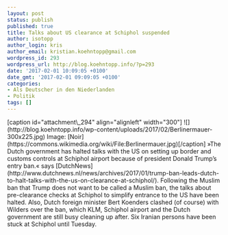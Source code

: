 ```yaml
---
layout: post
status: publish
published: true
title: Talks about US clearance at Schiphol suspended
author: isotopp
author_login: kris
author_email: kristian.koehntopp@gmail.com
wordpress_id: 293
wordpress_url: http://blog.koehntopp.info/?p=293
date: '2017-02-01 10:09:05 +0100'
date_gmt: '2017-02-01 09:09:05 +0100'
categories:
- Als Deutscher in den Niederlanden
- Politik
tags: []
---
```

<p>[caption id="attachment\_294" align="alignleft" width="300"] ![](http://blog.koehntopp.info/wp-content/uploads/2017/02/Berlinermauer-300x225.jpg) Image: [Noir](https://commons.wikimedia.org/wiki/File:Berlinermauer.jpg)[/caption] »The Dutch government has halted talks with the US on setting up border and customs controls at Schiphol airport because of president Donald Trump’s entry ban.« says [DutchNews](http://www.dutchnews.nl/news/archives/2017/01/trump-ban-leads-dutch-to-halt-talks-with-the-us-on-clearance-at-schiphol/). <!--more--> Following the Muslim ban that Trump does not want to be called a Muslim ban, the talks about pre-clearance checks at Schiphol to simplify entrance to the US have been halted. Also, Dutch foreign minister Bert Koenders clashed (of course) with Wilders over the ban, which KLM, Schiphol airport and the Dutch government are still busy cleaning up after. Six Iranian persons have been stuck at Schiphol until Tuesday.</p>
